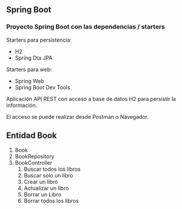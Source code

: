 
## Spring Boot

### Proyecto Spring Boot con las dependencias / starters

Starters para persistencia:
* H2
* Spring Dta JPA

Starters para web:
* Spring Web
* Spring Boot Dev Tools

Aplicación API REST con acceso a base de datos H2 para persistir la información.

El acceso se puede realizar desde Postman o Navegador.

## Entidad Book

1. Book
2. BookRepository
3. BookController
   1. Buscar todos los libros
   2. Buscar solo un libro
   3. Crear un libro
   4. Actualizar un libro
   5. Borrar un Libro
   6. Borrar todos los libros